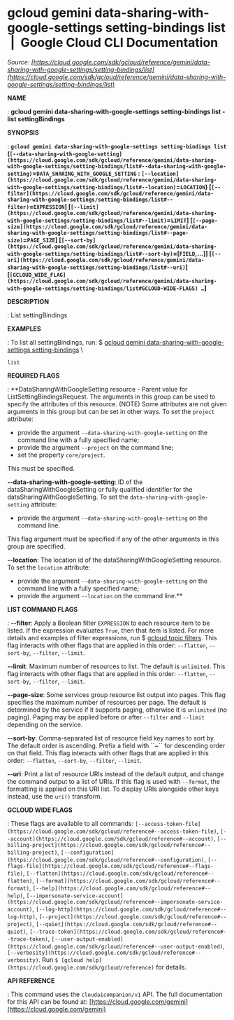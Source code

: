 # gcloud gemini data-sharing-with-google-settings setting-bindings list  |  Google Cloud CLI Documentation

*Source: [https://cloud.google.com/sdk/gcloud/reference/gemini/data-sharing-with-google-settings/setting-bindings/list](https://cloud.google.com/sdk/gcloud/reference/gemini/data-sharing-with-google-settings/setting-bindings/list)*

**NAME**

: **gcloud gemini data-sharing-with-google-settings setting-bindings list - list settingBindings**

**SYNOPSIS**

: **`gcloud gemini data-sharing-with-google-settings setting-bindings list` (`[--data-sharing-with-google-setting](https://cloud.google.com/sdk/gcloud/reference/gemini/data-sharing-with-google-settings/setting-bindings/list#--data-sharing-with-google-setting)`=`DATA_SHARING_WITH_GOOGLE_SETTING` : `[--location](https://cloud.google.com/sdk/gcloud/reference/gemini/data-sharing-with-google-settings/setting-bindings/list#--location)`=`LOCATION`) [`[--filter](https://cloud.google.com/sdk/gcloud/reference/gemini/data-sharing-with-google-settings/setting-bindings/list#--filter)`=`EXPRESSION`] [`[--limit](https://cloud.google.com/sdk/gcloud/reference/gemini/data-sharing-with-google-settings/setting-bindings/list#--limit)`=`LIMIT`] [`[--page-size](https://cloud.google.com/sdk/gcloud/reference/gemini/data-sharing-with-google-settings/setting-bindings/list#--page-size)`=`PAGE_SIZE`] [`[--sort-by](https://cloud.google.com/sdk/gcloud/reference/gemini/data-sharing-with-google-settings/setting-bindings/list#--sort-by)`=[`FIELD`,…]] [`[--uri](https://cloud.google.com/sdk/gcloud/reference/gemini/data-sharing-with-google-settings/setting-bindings/list#--uri)`] [`[GCLOUD_WIDE_FLAG](https://cloud.google.com/sdk/gcloud/reference/gemini/data-sharing-with-google-settings/setting-bindings/list#GCLOUD-WIDE-FLAGS) …`]**

**DESCRIPTION**

: List settingBindings

**EXAMPLES**

: To list all settingBindings, run:
$ [gcloud
gemini data-sharing-with-google-settings setting-bindings](https://cloud.google.com/sdk/gcloud/reference/gemini/data-sharing-with-google-settings/setting-bindings) \
```
list
```

**REQUIRED FLAGS**

: **DataSharingWithGoogleSetting resource - Parent value for
ListSettingBindingsRequest. The arguments in this group can be used to specify
the attributes of this resource. (NOTE) Some attributes are not given arguments
in this group but can be set in other ways.
To set the `project` attribute:

- provide the argument `--data-sharing-with-google-setting` on the
command line with a fully specified name;
- provide the argument `--project` on the command line;
- set the property `core/project`.

This must be specified.

**--data-sharing-with-google-setting**:
ID of the dataSharingWithGoogleSetting or fully qualified identifier for the
dataSharingWithGoogleSetting.
To set the `data-sharing-with-google-setting` attribute:

- provide the argument `--data-sharing-with-google-setting` on the
command line.

This flag argument must be specified if any of the other arguments in this group
are specified.

**--location**:
The location id of the dataSharingWithGoogleSetting resource.
To set the `location` attribute:

- provide the argument `--data-sharing-with-google-setting` on the
command line with a fully specified name;
- provide the argument `--location` on the command line.**

**LIST COMMAND FLAGS**

: **--filter**:
Apply a Boolean filter `EXPRESSION` to each resource item
to be listed. If the expression evaluates `True`, then that item is
listed. For more details and examples of filter expressions, run $ [gcloud topic filters](https://cloud.google.com/sdk/gcloud/reference/topic/filters). This flag
interacts with other flags that are applied in this order:
`--flatten`, `--sort-by`, `--filter`,
`--limit`.

**--limit**:
Maximum number of resources to list. The default is `unlimited`. This
flag interacts with other flags that are applied in this order:
`--flatten`, `--sort-by`, `--filter`,
`--limit`.

**--page-size**:
Some services group resource list output into pages. This flag specifies the
maximum number of resources per page. The default is determined by the service
if it supports paging, otherwise it is `unlimited` (no paging).
Paging may be applied before or after `--filter` and
`--limit` depending on the service.

**--sort-by**:
Comma-separated list of resource field key names to sort by. The default order
is ascending. Prefix a field with ``~´´ for descending order on that
field. This flag interacts with other flags that are applied in this order:
`--flatten`, `--sort-by`, `--filter`,
`--limit`.

**--uri**:
Print a list of resource URIs instead of the default output, and change the
command output to a list of URIs. If this flag is used with
`--format`, the formatting is applied on this URI list. To display
URIs alongside other keys instead, use the `uri()` transform.

**GCLOUD WIDE FLAGS**

: These flags are available to all commands: `[--access-token-file](https://cloud.google.com/sdk/gcloud/reference#--access-token-file)`,
`[--account](https://cloud.google.com/sdk/gcloud/reference#--account)`, `[--billing-project](https://cloud.google.com/sdk/gcloud/reference#--billing-project)`,
`[--configuration](https://cloud.google.com/sdk/gcloud/reference#--configuration)`,
`[--flags-file](https://cloud.google.com/sdk/gcloud/reference#--flags-file)`,
`[--flatten](https://cloud.google.com/sdk/gcloud/reference#--flatten)`, `[--format](https://cloud.google.com/sdk/gcloud/reference#--format)`, `[--help](https://cloud.google.com/sdk/gcloud/reference#--help)`, `[--impersonate-service-account](https://cloud.google.com/sdk/gcloud/reference#--impersonate-service-account)`,
`[--log-http](https://cloud.google.com/sdk/gcloud/reference#--log-http)`,
`[--project](https://cloud.google.com/sdk/gcloud/reference#--project)`, `[--quiet](https://cloud.google.com/sdk/gcloud/reference#--quiet)`, `[--trace-token](https://cloud.google.com/sdk/gcloud/reference#--trace-token)`, `[--user-output-enabled](https://cloud.google.com/sdk/gcloud/reference#--user-output-enabled)`,
`[--verbosity](https://cloud.google.com/sdk/gcloud/reference#--verbosity)`.
Run `$ [gcloud help](https://cloud.google.com/sdk/gcloud/reference)` for details.

**API REFERENCE**

: This command uses the `cloudaicompanion/v1` API. The full
documentation for this API can be found at: [https://cloud.google.com/gemini](https://cloud.google.com/gemini)